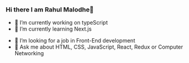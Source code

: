 ### Hi there I am Rahul Malodhe👋



- 🔭 I’m currently working on typeScript
- 🌱 I’m currently learning Next.js
<!-- - 👯 I’m looking to collaborate on ... -->
- 🤔 I’m looking for a job in Front-End development
- 💬 Ask me about HTML, CSS, JavaScript, React, Redux or Computer Networking
<!-- - 📫 How to reach me: ...
- 😄 Pronouns: ...
- ⚡ Fun fact: ...
 -->
